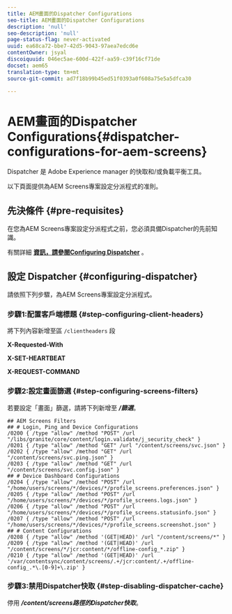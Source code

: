 ```yaml
---
title: AEM畫面的Dispatcher Configurations
seo-title: AEM畫面的Dispatcher Configurations
description: 'null'
seo-description: 'null'
page-status-flag: never-activated
uuid: ea68ca72-bbe7-42d5-9043-97aea7edcd6e
contentOwner: jsyal
discoiquuid: 046ec5ae-600d-422f-aa59-c39f16cf71de
docset: aem65
translation-type: tm+mt
source-git-commit: ad7f18b99b45ed51f0393a0f608a75e5a5dfca30

---
```



# AEM畫面的Dispatcher Configurations{#dispatcher-configurations-for-aem-screens}

Dispatcher 是 Adobe Experience manager 的快取和/或負載平衡工具。

以下頁面提供為AEM Screens專案設定分派程式的准則。

## 先決條件 {#pre-requisites}

在您為AEM Screens專案設定分派程式之前，您必須具備Dispatcher的先前知識。

有關詳細 **[資訊，請參閱Configuring Dispatcher](https://docs.adobe.com/content/help/en/experience-manager-dispatcher/using/configuring/dispatcher-configuration.html)** 。

## 設定 Dispatcher {#configuring-dispatcher}

請依照下列步驟，為AEM Screens專案設定分派程式。

### 步驟1:配置客戶端標題 {#step-configuring-client-headers}

將下列內容新增至區 `/clientheaders` 段

**X-Requested-With**

**X-SET-HEARTBEAT**

**X-REQUEST-COMMAND**

### 步驟2:設定畫面篩選 {#step-configuring-screens-filters}

若要設定「畫面」篩選，請將下列新增至 ***/篩選***。

```
## AEM Screens Filters
## # Login, Ping and Device Configurations
/0200 { /type "allow" /method "POST" /url "/libs/granite/core/content/login.validate/j_security_check" }
/0201 { /type "allow" /method "GET" /url "/content/screens/svc.json" }
/0202 { /type "allow" /method "GET" /url "/content/screens/svc.ping.json" }
/0203 { /type "allow" /method "GET" /url "/content/screens/svc.config.json" }
## # Device Dashboard Configurations
/0204 { /type "allow" /method "POST" /url "/home/users/screens/*/devices/*/profile_screens.preferences.json" }
/0205 { /type "allow" /method "POST" /url "/home/users/screens/*/devices/*/profile_screens.logs.json" }
/0206 { /type "allow" /method "POST" /url "/home/users/screens/*/devices/*/profile_screens.statusinfo.json" }
/0207 { /type "allow" /method "POST" /url "/home/users/screens/*/devices/*/profile_screens.screenshot.json" }
## # Content Configurations
/0208 { /type "allow" /method '(GET|HEAD)' /url "/content/screens/*" }
/0209 { /type "allow" /method '(GET|HEAD)' /url "/content/screens/*/jcr:content/*/offline-config_*.zip" }
/0210 { /type "allow" /method '(GET|HEAD)' /url '/var/contentsync/content/screens/.+/jcr:content/.+/offline-config_.*\.[0-9]+\.zip' }
```

### 步驟3:禁用Dispatcher快取 {#step-disabling-dispatcher-cache}

停用 ***/content/screens路徑的Dispatcher快取***。
